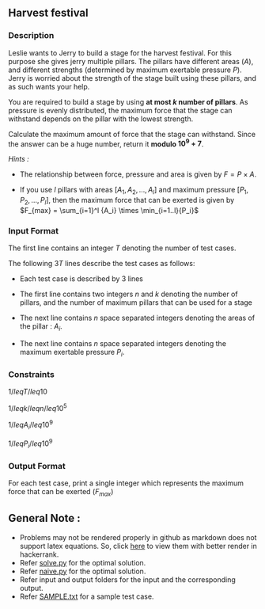 ## Harvest festival

### Description

Leslie wants to Jerry to build a stage for the harvest festival. For this purpose she gives jerry multiple pillars. The pillars have different areas ($A$), and different strengths (determined by maximum exertable pressure $P$). Jerry is worried about the strength of the stage built using these pillars, and as such wants your help.

You are required to build a stage by using **at most $k$ number of pillars**. As pressure is evenly distributed, the maximum force that the stage can withstand depends on the pillar with the lowest strength.

Calculate the maximum amount of force that the stage can withstand. Since the answer can be a huge number, return it **modulo $10^9 + 7$**.

*Hints :*

- The relationship between force, pressure and area is given by $F = P \times A$.

- If you use $l$ pillars with areas $[A_1, A_2, \ldots, A_l]$ and maximum pressure $[P_1, P_2, \ldots, P_l]$, then the maximum force that can be exerted is given by $F_{max} = \sum_{i=1}^l {A_i} \times \min_{i=1..l}{P_i}$



### Input Format

The first line contains an integer $T$ denoting the number of test cases.

The following $3T$ lines describe the test cases as follows:

- Each test case is described by $3$ lines

- The first line contains two integers $n$ and $k$ denoting the number of pillars, and the number of maximum pillars that can be used for a stage

- The next line contains $n$ space separated integers denoting the areas of the pillar : $A_i$.

- The next line contains $n$ space separated integers denoting the maximum exertable pressure $P_i$.


### Constraints

$1 /leq T /leq 10$

$1 /leq k /leq n /leq 10^5$

$1 /leq A_i /leq 10^9$

$1 /leq P_i /leq 10^9$


### Output Format

For each test case, print a single integer which represents the maximum force that can be exerted ($F_{max}$)



## General Note :

- Problems may not be rendered properly in github as markdown does not support latex equations. So, click [here](https://www.hackerrank.com/contests/codemania-v2) to view them with better render in hackerrank.
- Refer [solve.py](solve.py) for the optimal solution.
- Refer [naive.py](naive.py) for the optimal solution.
- Refer input and output folders for the input and the corresponding output.
- Refer [SAMPLE.txt](SAMPLE.txt) for a sample test case.

